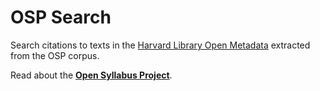 # OSP Search

Search citations to texts in the [Harvard Library Open Metadata](http://openmetadata.lib.harvard.edu) extracted from the OSP corpus.

Read about the **[Open Syllabus Project](http://opensyllabusproject.org)**.
